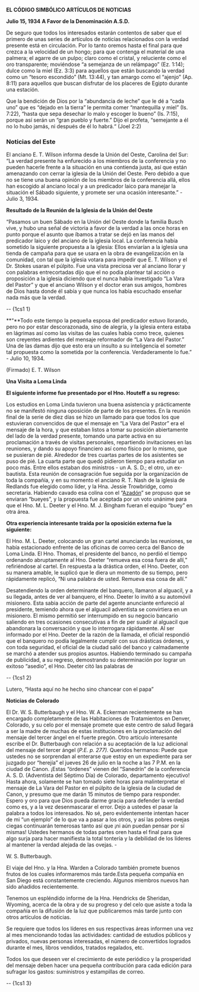 **EL CÓDIGO SIMBÓLICO ARTÍCULOS DE NOTICIAS**

**Julio 15, 1934** **A Favor de la Denominación A.S.D.**

De seguro que todos los interesados estarán contentos de saber que el primero de unas series de artículos de noticias relacionados con la verdad presente está en circulación. Por lo tanto oremos hasta el final para que crezca a la velocidad de un hongo; para que contenga el material de una palmera; el agarre de un pulpo; claro como el cristal, y reluciente como el oro transparente; moviéndose “a semejanza de un relámpago” (Ez. 1:14); dulce como la miel (Ez. 3:3) para aquellos que están buscando la verdad como un “tesoro escondido” (Mt. 13:44), y tan amargo como el “ajenjo” (Ap. 8:11) para aquellos que buscan disfrutar de los placeres de Egipto durante una estación.

 Que la bendición de Dios por la “abundancia de leche” que le dé a “cada uno” que es “dejado en la tierra” le permita comer “mantequilla y miel” (Is. 7:22), “hasta que sepa desechar lo malo y escoger lo bueno” (Is. 7:15), porque así serán un “gran pueblo y fuerte.” Dijo el profeta, “semejante a él no lo hubo jamás, ni después de él lo habrá.“ (Joel 2:2)

### Noticias del Este

El anciano E. T. Wilson informa desde la Unión del Oeste, Carolina del Sur: “La verdad presente ha enfurecido a los miembros de la conferencia y no pueden hacerle frente a la situación en una contienda justa, así que están amenazando con cerrar la iglesia de la Unión del Oeste. Pero debido a que no se tiene una buena opinión de los miembros de la conferencia allá, ellos han escogido al anciano local y a un predicador laico para manejar la situación el Sábado siguiente, y promete ser una ocasión interesante.” - Julio 3, 1934.

 **Resultado de la Reunión de la Iglesia de la Unión del Oeste**

“Pasamos un buen Sábado en la Unión del Oeste donde la familia Busch vive, y hubo una señal de victoria a favor de la verdad a las once horas en punto porque el asunto que íbamos a tratar se dejó en las manos del predicador laico y del anciano de la iglesia local. La conferencia había sometido la siguiente propuesta a la iglesia: Ellos enviarían a la iglesia una tienda de campaña para que se usara en la obra de evangelización en la comunidad, con tal que la iglesia votara para impedir que E. T. Wilson y el Dr. Stokes usaran el púlpito. Fue una vista preciosa ver al anciano llorar y con palabras entrecortadas dijo que el no podía plantear tal acción o proposición a la iglesia diciendo que el nunca había investigado “La Vara del Pastor” y que el anciano Wilson y el doctor eran sus amigos, hombres de Dios hasta donde él sabía y que nunca los había escuchado enseñar nada más que la verdad.

 -- {1cs1 1}   
  
  **“**Todo este tiempo la pequeña esposa del predicador estuvo llorando, pero no por estar descorazonada, sino de alegría, y la iglesia entera estaba en lágrimas así como las visitas de las cuales había como trece, quienes son creyentes ardientes del mensaje reformador de “La Vara del Pastor.” Una de las damas dijo que esto era un insulto a su inteligencia el someter tal propuesta como la sometida por la conferencia. Verdaderamente lo fue.” - Julio 10, 1934.

(Firmado) E. T. Wilson

**Una Visita a Loma Linda**

**El siguiente informe fue presentado por el Hno. Houteff a su regreso:**

Los estudios en Loma Linda tuvieron una buena asistencia y prácticamente no se manifestó ninguna oposición de parte de los presentes. En la reunión final de la serie de diez días se hizo un llamado para que todos los que estuvieran convencidos de que el mensaje en “La Vara del Pastor” era el mensaje de la hora, y que estaban listos a tomar su posición abiertamente del lado de la verdad presente, tomando una parte activa en su proclamación a través de visitas personales, repartiendo invitaciones en las reuniones, y dando su apoyo financiero así como físico por lo mismo, que se pusieran de pié. Alrededor de tres cuartas partes de los asistentes se puso de pié. La cuarta parte que quedó pidieron tiempo para estudiar un poco más. Entre ellos estaban dos ministros - un A. S. D.; el otro, un ex-bautista. Esta reunión de consagración fue seguida por la organización de toda la compañía, y en su momento el anciano R. T. Nash de la iglesia de Redlands fue elegido como líder, y la Hna. Jessie Trowbridge, como secretaria. Habiendo cavado esa colina con el “<span style="text-decoration: underline;">Azadón</span>” se propuso que se enviaran “bueyes”, y la propuesta fue aceptada por un voto unánime para que el Hno. M. L. Deeter y el Hno. M. J. Bingham fueran el equipo “buey” en otra área.

 **Otra experiencia interesante traída por la oposición externa fue la siguiente:**

El Hno. M. L. Deeter, colocando un gran cartel anunciando las reuniones, se había estacionado enfrente de las oficinas de correo cerca del Banco de Loma Linda. El Hno. Thomas, el presidente del banco, no perdió el tiempo ordenando abruptamente al Hno. Deeter “remueva esa cosa fuera de allí,” refiriéndose al cartel. En respuesta a la drástica orden, el Hno. Deeter, con su manera amable, le suplicó que le diera un momento de su tiempo, pero rápidamente replicó, “Ni una palabra de usted. Remueva esa cosa de allí.”

Desatendiendo la orden determinante del banquero, llamaron al alguacil, y a su llegada, antes de ver al banquero, el Hno. Deeter lo invitó a su automóvil misionero. Esta sabia acción de parte del agente anunciante enfureció al presidente, temiendo ahora que el alguacil adventista se convirtiera en un misionero. El mismo permitió ser interrumpido en su negocio bancario saliendo en tres ocasiones consecutivas a fin de per suadir al alguacil que abandonara la conversación y que lo interrogara rápidamente. Al ser informado por el Hno. Deeter de la razón de la llamada, el oficial respondió que el banquero no podía legalmente cumplir con sus drásticas órdenes, y con toda seguridad, el oficial de la ciudad salió del banco y calmadamente se marchó a atender sus propios asuntos. Habiendo terminado su campaña de publicidad, a su regreso, demostrando su determinación por lograr un exitoso “asedio”, el Hno. Deeter citó las palabras de

 -- {1cs1 2}   
  
  Lutero, “Hasta aquí no he hecho sino chancear con el papa”

 **Noticias de Colorado**

El Dr. W. S. Butterbaugh y el Hno. W. A. Eckerman recientemente se han encargado completamente de las Habitaciones de Tratamientos en Denver, Colorado, y su celo por el mensaje promete que este centro de salud llegará a ser la madre de muchas de estas instituciones en la proclamación del mensaje del tercer ángel en el fuerte pregón. Otro artículo interesante escribe el Dr. Butterbaugh con relación a su aceptación de la luz adicional del mensaje del tercer ángel (_P.E. p. 277)._ Queridos hermanos: Puede que ustedes no se sorprendan al enterarse que estoy en un expediente para ser juzgado por “herejía” el jueves 26 de julio en la noche a las 7 P.M. en la ciudad de Canon. ¡Estas “órdenes” vienen del “Sanedrín” de la conferencia A. S. D. (Adventista del Séptimo Día) de Colorado, departamento ejecutivo! Hasta ahora, solamente se han tomado siete horas para malinterpretar el mensaje de La Vara del Pastor en el púlpito de la iglesia de la ciudad de Canon, y presumo que me darán 15 minutos de tiempo para responder. Espero y oro para que Dios pueda darme gracia para defender la verdad como es, y a la vez desenmascarar el error. Dejo a ustedes el pasar la palabra a todos los interesados. No sé, pero evidentemente intentan hacer de mi “un ejemplo” de lo que va a pasar a los otros, y así las pobres ovejas ciegas continuarán temerosas tanto así que ¡ni aún puedan pensar por sí mismas! Ustedes hermanos de todas partes oren hasta el final para que algo surja para hacer manifiesta la total tontería y la debilidad de los líderes al mantener la verdad alejada de las ovejas. -

W. S. Butterbaugh.

 El viaje del Hno. y la Hna. Warden a Colorado también promete buenos frutos de los cuales informaremos más tarde.Esta pequeña compañía en San Diego está constantemente creciendo. Algunos miembros nuevos han sido añadidos recientemente.

 Tenemos un espléndido informe de la Hna. Hendricks de Sheridan, Wyoming, acerca de la obra y de su progreso y del celo que asiste a toda la compañía en la difusión de la luz que publicaremos más tarde junto con otros artículos de noticias.

 Se requiere que todos los líderes en sus respectivas áreas informen una vez al mes mencionando todas las actividades: cantidad de estudios públicos y privados, nuevas personas interesadas, el número de convertidos logrados durante el mes, libros vendidos, tratados regalados, etc.

 Todos los que deseen ver el crecimiento de este periódico y la prosperidad del mensaje deben hacer una pequeña contribución para cada edición para sufragar los gastos: suministros y estampillas de correo.

 -- {1cs1 3}   
  
  